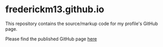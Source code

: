 # frederickm13.github.io
This repository contains the source/markup code for my profile's GitHub page. 

Please find the published GitHub page [here](https://frederickm13.github.io/)
